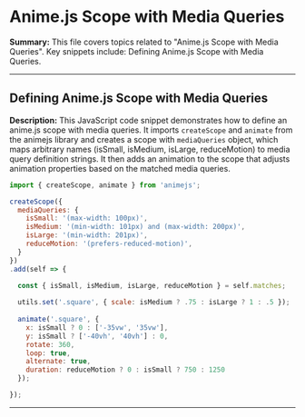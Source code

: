 # Anime.js Scope with Media Queries

**Summary:** This file covers topics related to "Anime.js Scope with Media Queries". Key snippets include: Defining Anime.js Scope with Media Queries.

---

## Defining Anime.js Scope with Media Queries

**Description:** This JavaScript code snippet demonstrates how to define an anime.js scope with media queries. It imports `createScope` and `animate` from the animejs library and creates a scope with `mediaQueries` object, which maps arbitrary names (isSmall, isMedium, isLarge, reduceMotion) to media query definition strings. It then adds an animation to the scope that adjusts animation properties based on the matched media queries.

```JavaScript
import { createScope, animate } from 'animejs';

createScope({
  mediaQueries: {
    isSmall: '(max-width: 100px)',
    isMedium: '(min-width: 101px) and (max-width: 200px)',
    isLarge: '(min-width: 201px)',
    reduceMotion: '(prefers-reduced-motion)',
  }
})
.add(self => {

  const { isSmall, isMedium, isLarge, reduceMotion } = self.matches;
    
  utils.set('.square', { scale: isMedium ? .75 : isLarge ? 1 : .5 });
    
  animate('.square', {
    x: isSmall ? 0 : ['-35vw', '35vw'],
    y: isSmall ? ['-40vh', '40vh'] : 0,
    rotate: 360,
    loop: true,
    alternate: true,
    duration: reduceMotion ? 0 : isSmall ? 750 : 1250
  });

});
```

---
